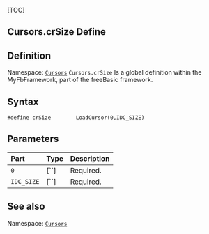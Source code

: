 [TOC]
## Cursors.crSize Define

## Definition
Namespace: [`Cursors`](Cursors.md)
`Cursors.crSize` Is a global definition within the MyFbFramework, part of the freeBasic framework.
## Syntax

```freeBasic
#define crSize        LoadCursor(0,IDC_SIZE)
```

## Parameters

|Part|Type|Description|
| :------------ | :------------ | :------------ |
|`0`|[``]|Required.|
|`IDC_SIZE`|[``]|Required.|
## See also
Namespace: [`Cursors`](Cursors.md)
